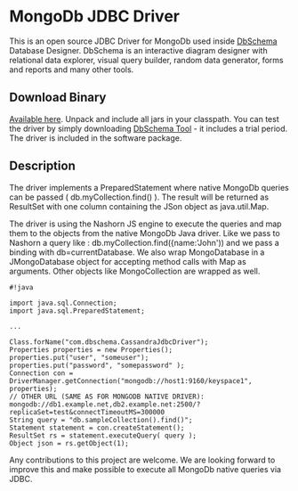 # MongoDb JDBC Driver

This is an open source JDBC Driver for MongoDb used inside [DbSchema](http://www.dbschema.com) Database Designer.
DbSchema is an interactive diagram designer with relational data explorer, visual query builder, random data generator, forms and reports and many other tools.

## Download Binary

[Available here](http://www.dbschema.com/jdbc-drivers/MongoDbJdbcDriver.zip). Unpack and include all jars in your classpath. 
You can test the driver by simply downloading [DbSchema Tool](http://www.dbschema.com) - it includes a trial period. The driver is included in the software package.

## Description

The driver implements a PreparedStatement where native MongoDb queries can be passed ( db.myCollection.find() ).
The result will be returned as ResultSet with one column containing the JSon object as java.util.Map.

The driver is using the Nashorn JS engine to execute the queries and map them to the objects from the native MongoDb Java driver.
Like we pass to Nashorn a query like : db.myCollection.find({name:'John')) and we pass a binding with db=currentDatabase.
We also wrap MongoDatabase in a JMongoDatabase object for accepting method calls with Map as arguments.
Other objects like MongoCollection are wrapped as well.


```
#!java

import java.sql.Connection;
import java.sql.PreparedStatement;

...

Class.forName("com.dbschema.CassandraJdbcDriver");
Properties properties = new Properties();
properties.put("user", "someuser");
properties.put("password", "somepassword" );
Connection con = DriverManager.getConnection("mongodb://host1:9160/keyspace1", properties);
// OTHER URL (SAME AS FOR MONGODB NATIVE DRIVER): mongodb://db1.example.net,db2.example.net:2500/?replicaSet=test&connectTimeoutMS=300000
String query = "db.sampleCollection().find()";
Statement statement = con.createStatement();
ResultSet rs = statement.executeQuery( query );
Object json = rs.getObject(1);

```

Any contributions to this project are welcome.
We are looking forward to improve this and make possible to execute all MongoDb native queries via JDBC.